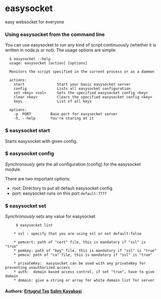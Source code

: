 # easysocket

easy websocket for everyone

### Using easysocket from the command line
You can use easysocket to run any kind of script continuously (whether it is written in node.js or not). The usage options are simple:

```
  $ easysocket --help
  usage: easysocket [action] [options]

  Monitors the script specified in the current process or as a daemon

  actions:
    start               Start your basic easysocket server
    config              Lists all easysocket configuration
    set <key> <val>     Sets the specified easysocket config <key>
    clear <key>         Clears the specified easysocket config <key>
    keys                List of all keys

  options:
    -p  PORT         Base port for easysocket server
    -h, --help       You're staring at it
```

### $ easysocket start
Starts easysocket with given config.

### $ easysocket config
_Synchronously_ gets the all configuration (config) for the easysocket module.

There are two important options:

* root:     Directory to put all default easysocket config
* port:     easysocket runs on this port `default:7777`

### $ easysocket set <key> <val>
_Synchronously_ sets any value for easysocket

```
     $ easysocket list

    * ssl : specify that you are using ssl or not default:false

    * pemcert: path of "cert" file, this is mandatory if "ssl" is "true"
    * pemkey: path of "key" file, this is mandatory if "ssl" is "true"
    * pemca: path of "ca" file, this is mandatory if "ssl" is "true"

    * privateKey:  easysocket can be used with any privateKey for preventing unauthorized access
    * auth:  domain based access control, if set "true", have to give domain
    * domain: give a string or array for white domain list for server

```

#### Authors: [Ertugrul Tas](http://github.com/maniacneron) [Salim Kayabasi](http://github.com/salimkayabasi)